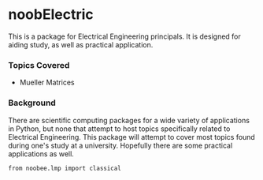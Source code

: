 # noobElectric
This is a package for Electrical Engineering principals.
It is designed for aiding study, as well as practical application.  

### Topics Covered
* Mueller Matrices

### Background
There are scientific computing packages for a wide variety of applications in Python,
but none that attempt to host topics specifically related to Electrical Engineering.
This package will attempt to cover most topics found during one's study at a university.
Hopefully there are some practical applications as well.


`from noobee.lmp import classical`
